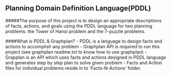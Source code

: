 ## Planning Domain Definition Language(PDDL)

#####The purpose of this project is to design an appropriate descriptions of facts, actions, and goals using the PDDL language for two planning problems: the Tower of Hanoi problem and the 7-puzzle problems.


####What is PDDL & Graphplan?
        - PDDL is a language to design facts and actions to accomplish any problem
        - Graphplan API is required to run this project (see graphplan readme.txt to know how to use graphplan)
        - Grapplan is an API which uses facts and actions designed in PDDL language and generates step by step plan to solve
          given problem
        - Facts and Action files for individual problems reside in to 'Facts-N-Actions' folder.


